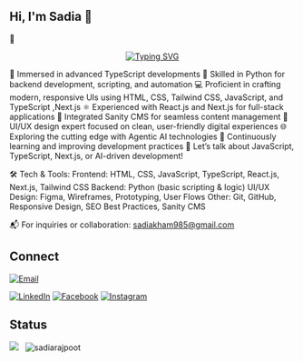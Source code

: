 ## Hi, I'm Sadia 👋

🚀<p align="center">
  <a href="https://git.io/typing-svg">
    <img src="https://readme-typing-svg.herokuapp.com?font=Fira+Code&size=25&pause=1000&color=F75C7E&center=true&vCenter=true&width=600&lines=🚀+Frontend+Developer;🎨+UI%2FUX+Designer;🌐+Freelancer;⚛️+MERN+Stack+Developer;🤖+Agentic+AI+Enthusiast" alt="Typing SVG" />
  </a>
</p>
🔭 Immersed in advanced TypeScript developments
🧠 Skilled in Python for backend development, scripting, and automation
💻 Proficient in crafting modern, responsive UIs using HTML, CSS, Tailwind CSS, JavaScript, and TypeScript ,Next.js
⚛️ Experienced with React.js and Next.js for full-stack applications
🧩 Integrated Sanity CMS for seamless content management
🎨 UI/UX design expert focused on clean, user-friendly digital experiences
🌐 Exploring the cutting edge with Agentic AI technologies
🌱 Continuously learning and improving development practices
💬 Let’s talk about JavaScript, TypeScript, Next.js, or AI-driven development!

🛠️ Tech & Tools:
Frontend: HTML, CSS, JavaScript, TypeScript, React.js, Next.js, Tailwind CSS
Backend: Python (basic scripting & logic)
UI/UX Design: Figma, Wireframes, Prototyping, User Flows
Other: Git, GitHub, Responsive Design, SEO Best Practices, Sanity CMS

📬 For inquiries or collaboration: sadiakham985@gmail.com
## Connect

[![Email](https://img.shields.io/badge/Email-Contact%20Me-red?logo=gmail "Email me at ")](sadiakham985@gmail.com)  

[![LinkedIn](https://img.shields.io/badge/LinkedIn-Connect%20with%20me-blue?logo=linkedin )]([https://www.linkedin.com](https://www.linkedin.com/in/sadiakhn/)) 
[![Facebook](https://img.shields.io/badge/Facebook-Follow%20me-blue?logo=facebook )]([https://facebook.com](https://www.facebook.com/profile.php?id=61557371273415))  
[![Instagram](https://img.shields.io/badge/Instagram-Follow%20me-pink?logo=instagram )]([https://instagram.com](https://www.instagram.com/sadiakhan9433/?next=%2F&hl=en))  


## Status

<a href="https://wakatime.com/@sadiarajpoot"><img src="https://wakatime.com/badge/user/018ee617-2dc5-4def-913b-d11b3bfb9ad0.svg?style=for-the-badge" /></a>
&nbsp; <img src="https://komarev.com/ghpvc/?username=sadiarajpoot&label=Profile%20views&color=11eb11&style=for-the-badge"
		alt="sadiarajpoot" />

